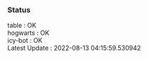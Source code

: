 ### Status


table : OK  
hogwarts : OK  
icy-bot : OK  
Latest Update : 2022-08-13 04:15:59.530942
